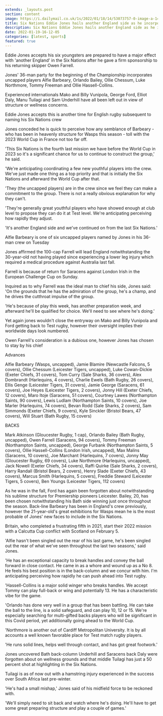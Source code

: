 ```yaml
---
extends: _layouts.post
section: content
image: https://i.dailymail.co.uk/1s/2022/01/18/14/53073757-0-image-a-14_1642517969413.jpg 
title: Six Nations Eddie Jones hails another England side as he incorporates six uncapped players 
description: Six Nations Eddie Jones hails another England side as he incorporates six uncapped players 
date: 2022-01-19-16-12-05 
categories: [latest, sports] 
featured: true 
--- 
```

Eddie Jones accepts his six youngsters are prepared to have a major effect with 'another England' in the Six Nations after he gave a firm sponsorship to his returning skipper Owen Farrell.

Jones' 36-man party for the beginning of the Championship incorporates uncapped players Alfie Barbeary, Orlando Bailey, Ollie Chessum, Luke Northmore, Tommy Freeman and Ollie Hassell-Collins.

Experienced internationals Mako and Billy Vunipola, George Ford, Elliot Daly, Manu Tuilagi and Sam Underhill have all been left out in view of structure or wellness concerns.

Eddie Jones accepts this is another time for English rugby subsequent to naming his Six Nations crew

Jones conceded he is quick to perceive how any semblance of Barbeary - who has been in heavenly structure for Wasps this season - toll with the 2023 World Cup in France not too far off.

'This Six Nations is the fourth last mission we have before the World Cup in 2023 so it's a significant chance for us to continue to construct the group,' he said.

'We're anticipating coordinating a few new youthful players into the crew. We've just made one thing as a top priority and that is initially the Six Nations and afterward the World Cup after that.

'They (the uncapped players) are in the crew since we feel they can make a commitment to the group. There is not a really obvious explanation for why they can't.

'They're generally great youthful players who have showed enough at club level to propose they can do it at Test level. We're anticipating perceiving how rapidly they adjust.

'It's another England side and we've continued on from the last Six Nations.'

Alfie Barbeary is one of six uncapped players named by Jones in his 36-man crew on Tuesday

Jones affirmed the 100-cap Farrell will lead England notwithstanding the 30-year-old not having played since experiencing a lower leg injury which required a medical procedure against Australia last fall.

Farrell is because of return for Saracens against London Irish in the European Challenge Cup on Sunday.

Inquired as to why Farrell was the ideal man to chief his side, Jones said: 'On the grounds that he has the admiration of the group, he's a champ, and he drives the cutthroat impulse of the group.

'He's because of play this week, has another preparation week, and afterward he'll be qualified for choice. We'll need to see where he's doing.'

Yet again jones wouldn't close the entryway on Mako and Billy Vunipola and Ford getting back to Test rugby, however their oversight implies their worldwide days look numbered.

Owen Farrell's consideration is a dubious one, however Jones has chosen to stay by his chief

Advances

Alfie Barbeary (Wasps, uncapped), Jamie Blamire (Newcastle Falcons, 5 covers), Ollie Chessum (Leicester Tigers, uncapped), Luke Cowan-Dickie (Exeter Chiefs, 31 covers), Tom Curry (Sale Sharks, 36 covers), Alex Dombrandt (Harlequins, 4 covers), Charlie Ewels (Bath Rugby, 26 covers), Ellis Genge (Leicester Tigers, 31 covers), Jamie George (Saracens, 61 covers), Joe Heyes (Leicester Tigers, 2 covers), Jonny Hill (Exeter Chiefs, 12 covers), Maro Itoje (Saracens, 51 covers), Courtney Lawes (Northampton Saints, 90 covers), Lewis Ludlam (Northampton Saints, 10 covers), Joe Marler (Harlequins, 74 covers), Bevan Rodd (Sale Sharks, 2 covers), Sam Simmonds (Exeter Chiefs, 9 covers), Kyle Sinckler (Bristol Bears, 47 covers), Will Stuart (Bath Rugby, 15 covers)

BACKS

Mark Atkinson (Gloucester Rugby, 1 cap), Orlando Bailey (Bath Rugby, uncapped), Owen Farrell (Saracens, 94 covers), Tommy Freeman (Northampton Saints, uncapped), George Furbank (Northampton Saints, 5 covers), Ollie Hassell-Collins (London Irish, uncapped), Max Malins (Saracens, 10 covers), Joe Marchant (Harlequins, 7 covers), Jonny May (Gloucester Rugby, 69 covers), Luke Northmore (Harlequins, uncapped), Jack Nowell (Exeter Chiefs, 34 covers), Raffi Quirke (Sale Sharks, 2 covers), Harry Randall (Bristol Bears, 2 covers), Henry Slade (Exeter Chiefs, 43 covers), Marcus Smith (Harlequins, 5 covers), Freddie Steward (Leicester Tigers, 5 covers), Ben Youngs (Leicester Tigers, 112 covers)

As he was in the fall, Ford has again been forgotten about notwithstanding his sublime structure for Premiership pioneers Leicester. Bailey, 20, has been chosen notwithstanding his Bath side winning just once throughout the season. Back-line Barbeary has been in England's crew previously, however the 21-year-old's great exhibitions for Wasps mean he is the most probable of Jones' new faces to include in the Six Nations.

Britain, who completed a frustrating fifth in 2021, start their 2022 mission with a Calcutta Cup conflict with Scotland on February 5.

'Alfie hasn't been singled out the rear of his last game, he's been singled out the rear of what we've seen throughout the last two seasons,' said Jones.

'He has an exceptional capacity to break handles and convey the ball forward in close contact. He came in as a whore and wound up as a No 8. He feels his best position is in the back-column and we concur with him. I'm anticipating perceiving how rapidly he can push ahead into Test rugby.

'Hassell-Collins is a major solid winger who breaks handles. We accept Tommy can play full-back or wing and potentially 13. He has a characteristic vibe for the game.

'Orlando has done very well in a group that has been battling. He can take the ball to the line, is a solid safeguard, and can play 10, 12 or 15. We're especially searching for multi-gifted backs players who will be significant in this Covid period, yet additionally going ahead to the World Cup.

'Northmore is another out of Cardiff Metropolitan University. It is by all accounts a well known favorable place for Test match rugby players.

'He runs solid lines, helps well through contact, and has got great footwork.'

Jones uncovered Bath back-column Underhill and Saracens back Daly were forgotten about on wellness grounds and that middle Tuilagi has just a 50 percent shot at highlighting in the Six Nations.

Tuilagi is as of now out with a hamstring injury experienced in the success over South Africa last pre-winter.

'He's had a small mishap,' Jones said of his midfield force to be reckoned with.

'We'll simply need to sit back and watch where he's doing. He'll have to get some great preparing structure and play a couple of games.'